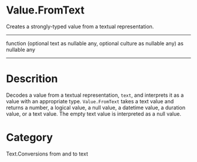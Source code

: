 ﻿# Value.FromText
Creates a strongly-typed value from a textual representation.
***
function (optional text as nullable any, optional culture as nullable any) as nullable any
***
# Descrition 
Decodes a value from a textual representation, <code>text</code>, and interprets it as a value with an appropriate type.
    <code>Value.FromText</code> takes a text value and returns a number, a logical value, a null value, a datetime value, a duration value, or a text value.  The empty text value is interpreted as a null value.
# Category 
Text.Conversions from and to text
